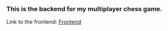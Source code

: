 ### This is the backend for my multiplayer chess game.

Link to the frontend: [Frontend](https://github.com/ArjunBollam/Chess)